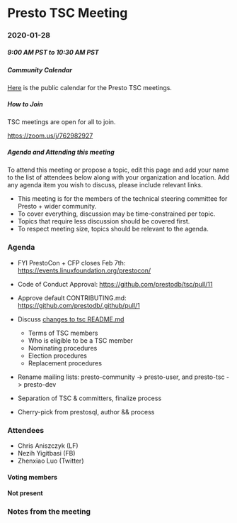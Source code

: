 # Presto TSC Meeting

### 2020-01-28
##### 9:00 AM PST to 10:30 AM PST

##### Community Calendar
[Here](https://calendar.google.com/calendar/embed?src=linuxfoundation.org_vrjlva5b0u73ps75fvnv5sasi4%40group.calendar.google.com&ctz=America%2FChicago) is the public calendar for the Presto TSC meetings.

##### How to Join
TSC meetings are open for all to join.

https://zoom.us/j/762982927

##### Agenda and Attending this meeting

To attend this meeting or propose a topic, edit this page and add your name to the list of attendees below along with your organization and location. Add any agenda item you wish to discuss, please include relevant links.

* This meeting is for the members of the technical steering committee for Presto + wider community.
* To cover everything, discussion may be time-constrained per topic.
* Topics that require less discussion should be covered first.
* To respect meeting size, topics should be relevant to the agenda.

### Agenda
- FYI PrestoCon + CFP closes Feb 7th: https://events.linuxfoundation.org/prestocon/
- Code of Conduct Approval: https://github.com/prestodb/tsc/pull/11
- Approve default CONTRIBUTING.md: https://github.com/prestodb/.github/pull/1
- Discuss [changes to tsc README.md](https://github.com/prestodb/tsc/pull/28)
  - Terms of TSC members
  - Who is eligible to be a TSC member
  - Nominating procedures
  - Election procedures
  - Replacement procedures
- Rename mailing lists: presto-community -> presto-user, and presto-tsc -> presto-dev

- Separation of TSC & committers, finalize process
- Cherry-pick from prestosql, author && process

### Attendees
* Chris Aniszczyk (LF)
* Nezih Yigitbasi (FB)
* Zhenxiao Luo (Twitter)

#### Voting members

#### Not present

### Notes from the meeting
